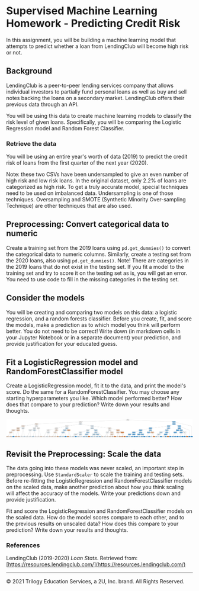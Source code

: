 # Supervised Machine Learning Homework - Predicting Credit Risk

In this assignment, you will be building a machine learning model that attempts to predict whether a loan from
LendingClub will become high risk or not.

## Background

LendingClub is a peer-to-peer lending services company that allows individual investors to partially fund personal loans
as well as buy and sell notes backing the loans on a secondary market. LendingClub offers their previous data through an
API.

You will be using this data to create machine learning models to classify the risk level of given loans. Specifically,
you will be comparing the Logistic Regression model and Random Forest Classifier.

[//]: # (## Instructions)

### Retrieve the data

[//]: # (In the `Generator` folder in `Resources`, there is a [GenerateData.ipynb]&#40;/Resources/Generator/GenerateData.ipynb&#41;)

[//]: # (notebook that will download data from LendingClub and output two CSVs:)

[//]: # ()
[//]: # (* `2019loans.csv`)

[//]: # (* `2020Q1loans.csv`)

You will be using an entire year's worth of data (2019) to predict the credit risk of loans from the first quarter of
the next year (2020).

Note: these two CSVs have been undersampled to give an even number of high risk and low risk loans. In the original
dataset, only 2.2% of loans are categorized as high risk. To get a truly accurate model, special techniques need to be
used on imbalanced data. Undersampling is one of those techniques. Oversampling and SMOTE (Synthetic Minority
Over-sampling Technique) are other techniques that are also used.

## Preprocessing: Convert categorical data to numeric

Create a training set from the 2019 loans using `pd.get_dummies()` to convert the categorical data to numeric columns.
Similarly, create a testing set from the 2020 loans, also using `pd.get_dummies()`. Note! There are categories in the
2019 loans that do not exist in the testing set. If you fit a model to the training set and try to score it on the
testing set as is, you will get an error. You need to use code to fill in the missing categories in the testing set.

## Consider the models

You will be creating and comparing two models on this data: a logistic regression, and a random forests classifier.
Before you create, fit, and score the models, make a prediction as to which model you think will perform better. You do
not need to be correct! Write down (in markdown cells in your Jupyter Notebook or in a separate document) your
prediction, and provide justification for your educated guess.

## Fit a LogisticRegression model and RandomForestClassifier model

Create a LogisticRegression model, fit it to the data, and print the model's score. Do the same for a
RandomForestClassifier. You may choose any starting hyperparameters you like. Which model performed better? How does
that compare to your prediction? Write down your results and thoughts.

![Decision Tree](tree_labels_new.svg)

## Revisit the Preprocessing: Scale the data

The data going into these models was never scaled, an important step in preprocessing. Use `StandardScaler` to scale the
training and testing sets. Before re-fitting the LogisticRegression and RandomForestClassifier models on the scaled
data, make another prediction about how you think scaling will affect the accuracy of the models. Write your predictions
down and provide justification.

Fit and score the LogisticRegression and RandomForestClassifier models on the scaled data. How do the model scores
compare to each other, and to the previous results on unscaled data? How does this compare to your prediction? Write
down your results and thoughts.

[//]: # (## Rubric)

[//]: # ([Unit 19 - Supervised Machine Learning Homework Rubric]&#40;https://docs.google.com/document/d/1f_eN3TYiGqlaWL9Utk5U-P491OeWqFSiv7FIlI_d4_U/edit?usp=sharing&#41;)

### References

LendingClub (2019-2020) _Loan Stats_. Retrieved
from: [https://resources.lendingclub.com/](https://resources.lendingclub.com/)

- - -

© 2021 Trilogy Education Services, a 2U, Inc. brand. All Rights Reserved.
